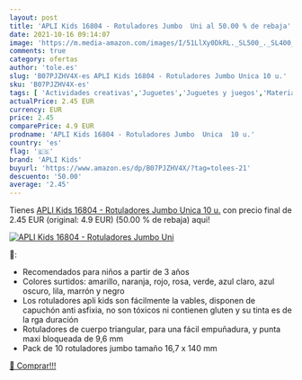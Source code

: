 ```yaml
---
layout: post
title: 'APLI Kids 16804 - Rotuladores Jumbo  Uni al 50.00 % de rebaja'
date: 2021-10-16 09:14:07
image: 'https://m.media-amazon.com/images/I/51LlXy0DkRL._SL500_._SL400_.jpg'
comments: true
category: ofertas
author: 'tole.es'
slug: 'B07PJZHV4X-es APLI Kids 16804 - Rotuladores Jumbo Unica 10 u.'
sku: 'B07PJZHV4X-es'
tags: [ 'Actividades creativas','Juguetes','Juguetes y juegos','Material de escritura y dibujo para niños','Rotuladores de colores para niños','apli','apli kids','rotuladores', ]
actualPrice: 2.45 EUR
currency: EUR
price: 2.45
comparePrice: 4.9 EUR
prodname: 'APLI Kids 16804 - Rotuladores Jumbo  Unica  10 u.'
country: 'es'
flag: '🇪🇸'
brand: 'APLI Kids'
buyurl: 'https://www.amazon.es/dp/B07PJZHV4X/?tag=tolees-21'
descuento: '50.00'
average: '2.45'
---
```


Tienes [APLI Kids 16804 - Rotuladores Jumbo  Unica  10 u.](https://www.amazon.es/dp/B07PJZHV4X/?tag=tolees-21) con precio final de  2.45 EUR (original: 4.9 EUR) (50.00 %  de rebaja) aqui!

[![APLI Kids 16804 - Rotuladores Jumbo  Uni](https://m.media-amazon.com/images/I/51LlXy0DkRL._SL500_._SL400_.jpg)](https://www.amazon.es/dp/B07PJZHV4X/?tag=tolees-21)

🔎:

- Recomendados para niños a partir de 3 años
- Colores surtidos: amarillo, naranja, rojo, rosa, verde, azul claro, azul oscuro, lila, marrón y negro
- Los rotuladores apli kids son fácilmente la vables, disponen de capuchón anti asfixia, no son tóxicos ni contienen gluten y su tinta es de la rga duración
- Rotuladores de cuerpo triangular, para una fácil empuñadura, y punta maxi bloqueada de 9,6 mm
- Pack de 10 rotuladores jumbo tamaño 16,7 x 140 mm

[🛒 Comprar!!!](https://www.amazon.es/dp/B07PJZHV4X/?tag=tolees-21)
